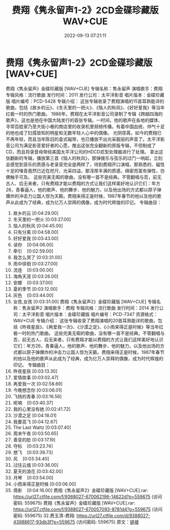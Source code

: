 ﻿---
title: 费翔《隽永留声1-2》2CD金碟珍藏版WAV+CUE
date: 2022-09-13 07:21:11
categories: WAV车载音乐、镜像
tags: 华语中文
---
# 费翔《隽永留声1-2》2CD金碟珍藏版[WAV+CUE]

费翔《隽永留声》金碟珍藏版 [WAV+CUE]
专辑名称：隽永留声
演唱歌手：费翔
专辑风格：流行歌曲
发行时间：2011
发行公司：太平洋影音
唱片版本：金碟珍藏版
唱片编号：PCD-5428
专辑介绍：
这张专辑收录了费翔演唱的15首耳熟能详的歌曲，包括《故乡的云》、《冬天里的一把火》、《恼人的秋风》、《好好爱我》等当年红极一时的热门歌曲。
1986年，费翔在太平洋影音公司录制了专辑《跨越四海的歌声》，这也是他在中国大陆发行的首张专辑。一时间，他的歌声在各地的媒体、寻常百姓家乃至大街小巷的商店里的收录机里频频传播。有着中国血统、帅气十足的他也成了妇孺皆知的明星和无数年轻人心中的偶像。
光阴荏苒，如今的费翔已不再年轻，而且当年陈旧的盒式磁带，也已播放不出光采靓丽的声音了。太平洋影音公司为满足影音爱好者的心愿，推出这张完全翻新的原版专辑，不但制成了CD，而且将录音母带经美国太平洋公司的HDCD贰型处理器进行了处理。
拿出这张翻新的专辑，播放第三首《恼人的秋风》，那弹拨乐与弦乐的过门一响起，立刻会感觉到音乐的质感与老录音完全是两样了，待到费翔开口演唱，那熟悉的、磁性十足的嗓音竟然已近在咫尺、光采四溢，那淳厚丰满的质感，绵密而富有弹性，彷佛触手可及。
这些完美无暇的歌曲，没有哪一首不是经典。不管翻唱与否，前无古人、后无来者，只有费翔才能以费翔的方式让我们这样美好地认识它们：年方26，青春逼人，他的歌声、他的舞步、他的魅力，以及他出场的方式都以原子弹爆炸的冲击力让国人惊为天籁。费翔来得正是时候，1987年春节的他以及他的歌声从此成为了经典，成为亿万人崇拜的偶像，成为时代辉煌的印记。
专辑曲目：
01. 故乡的云
[0:04:29.00]
02. 冬天里的一把火
[0:03:27.00]
03. 恼人的秋风
[0:04:45.00]
04. 只有分离
[0:04:58.00]
05. 好好爱我
[0:03:43.00]
06. 读你    [0:04:06.00]
07. 牵引    [0:02:59.00]
08. 我怎么哭了
[0:03:31.00]
09. 雨中徘徊
[0:03:27.00]
10. 流连    [0:03:00.00]
11. 海角天涯
[0:03:26.00]
12. 安娜    [0:03:37.00]
13. 夏的季节
[0:03:12.00]
14. 灰色    [0:03:44.00]
15. 女孩,女孩
[0:03:31.00]
费翔《隽永留声2》金碟珍藏版 [WAV+CUE]
专辑名称：隽永留声2
演唱歌手：费翔
专辑风格：流行歌曲
发行时间：2014
发行公司：太平洋影音
唱片版本：金碟珍藏版
唱片编号：PCD-7347
资源格式：WAV+CUE
专辑介绍：
这张专辑收录了费翔演唱的20首耳熟能详的歌曲，包括《昨夜星辰》、《再爱我一次》、《沙漠之足》、《小雨来得正是时候》等当年红极一时的热门歌曲。
这些完美无暇的歌曲，没有哪一首不是经典。不管翻唱与否，前无古人、后无来者，只有费翔才能以费翔的方式让我们这样美好地认识它们：年方26，青春逼人，他的歌声、他的舞步、他的魅力，以及他出场的方式都以原子弹爆炸的冲击力让国人惊为天籁。费翔来得正是时候，1987年春节的他以及他的歌声从此成为了经典，成为亿万人崇拜的偶像，成为时代辉煌的印记。
专辑曲目：
01. 昨夜星辰
[0:03:13.30]
02. 爱情故事
[0:03:02.47]
03. 再爱我一次
[0:02:58.69]
04. 今晚想念你
[0:03:06.01]
05. 飞扬的青春
[0:03:16.56]
06. 呢喃    [0:03:40.37]
07. 我的心里没有她
[0:02:41.72]
08. 沙漠之足
[0:04:18.01]
09. 我要高飞
[0:04:12.67]
10. The Last Waltz
[0:03:07.40]
11. 周末午夜
[0:03:50.65]
12. 善变的脸
[0:03:17.19]
13. 夺标    [0:03:23.74]
14. 想飞    [0:03:39.73]
15. 风    [0:03:34.40]
16. 过往云烟
[0:03:36.00]
17. 夏天的浪花
[0:03:42.00]
18. 月琴    [0:03:54.00]
19. 小雨来得正是时候
[0:03:06.00]
20. 倩影    [0:04:16.00]
费翔《隽永留声2》金碟珍藏版 [WAV+CUE].rar: https://url27.ctfile.com/f/9388027-670062196-14622d?p=559675
(访问密码: 559675)
费翔《隽永留声》金碟珍藏版 [WAV+CUE].rar: https://url27.ctfile.com/f/9388027-670057093-8781d4?p=559675
(访问密码: 559675)
32.费玉清-费翔: https://url27.ctfile.com/d/9388027-43988617-93db3f?p=559675
(访问密码: 559675)
原文：[链接](https://blog.sina.com.cn/s/blog_1647c7e7601030zdt.html)